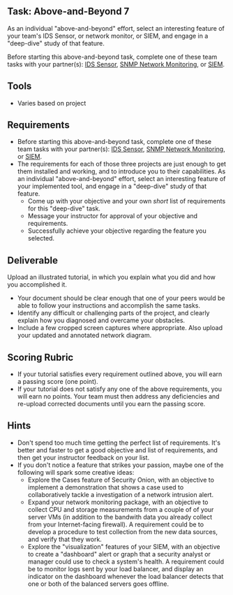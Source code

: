 ## Task: Above-and-Beyond 7
As an individual "above-and-beyond" effort, select an interesting feature of your team's IDS Sensor, or network monitor, or SIEM, and engage in a "deep-dive" study of that feature.

Before starting this above-and-beyond task, complete one of these team tasks with your partner(s):
<a href="https://byui-cit.github.io/cit470/ids_sensor/" target="_blank" rel="noopener">IDS Sensor</a>,
[SNMP Network Monitoring](cit470/SNMP_network_monitor), or
[SIEM](cit470/SIEM).

## Tools
- Varies based on project

## Requirements
- Before starting this above-and-beyond task, complete one of these team tasks with your partner(s):
[IDS Sensor](cit470/ids_sensor),
[SNMP Network Monitoring](cit470/SNMP_network_monitor), or
[SIEM](cit470/SIEM).
- The requirements for each of those three projects are just enough to get them installed and working,
and to introduce you to their capabilities.
As an individual "above-and-beyond" effort,
select an interesting feature of your implemented tool,
and engage in a "deep-dive" study of that feature.
  - Come up with your objective and your own *short* list of requirements for this "deep-dive" task.
  - Message your instructor for approval of your objective and requirements.
  - Successfully achieve your objective regarding the feature you selected.

## Deliverable
Upload an illustrated tutorial, in which you explain what you did and how you accomplished it.
- Your document should be clear enough that one of your peers would be able to follow your instructions and accomplish the same tasks.
- Identify any difficult or challenging parts of the project, and clearly explain how you diagnosed and overcame your obstacles.
- Include a few cropped screen captures where appropriate. Also upload your updated and annotated network diagram.

## Scoring Rubric
- If your tutorial satisfies every requirement outlined above, you will earn a passing score (one point).
- If your tutorial does not satisfy any one of the above requirements, you will earn no points. Your team must then address any deficiencies and re-upload corrected documents until you earn the passing score.

## Hints
- Don't spend too much time getting the perfect list of requirements.
It's better and faster to get a good objective and list of requirements,
and then get your instructor feedback on your list.
- If you don't notice a feature that strikes your passion, maybe one of the following will spark some creative ideas:
  - Explore the Cases feature of Security Onion,
with an objective to implement a demonstration that
shows a case used to collaboratively tackle a investigation of a network intrusion alert.
  - Expand your network monitoring package,
with an objective to collect CPU and storage measurements from a couple of of your
server VMs (in addition to the bandwith data you already collect from your Internet-facing firewall).
A requirement could be to develop a procedure to test collection from the new data sources,
and verify that they work.
  - Explore the "visualization" features of your SIEM, with an objective to create a "dashboard"
alert or graph that a security analyst or manager could use to check a system's health.
A requirement could be to monitor logs sent by your load balancer, and display
an indicator on the dashboard whenever the load balancer detects that one or both of the balanced
servers goes offline.

